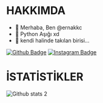 # HAKKIMDA
- 👋 Merhaba, Ben @ernakkc
- 💞️ Python Aşığı xd
- 👀 kendi halinde takılan birisi...



[![Github Badge](https://img.shields.io/badge/-Github-000?style=quare&labelColor=000&logo=Github&logoColor=white&link=link)](https://github.com/ernakkc) 
[![Instagram Badge](https://img.shields.io/badge/-Instagram-C13584?style=flat-quare&labelColor=C13584&logo=instagram&logoColor=white&link=link)](https://www.instagram.com/ern.akkc) 



# İSTATİSTİKLER
![Github stats 2](https://github-readme-stats.vercel.app/api?username=ernakkc&show_icons=true&theme=radical)

